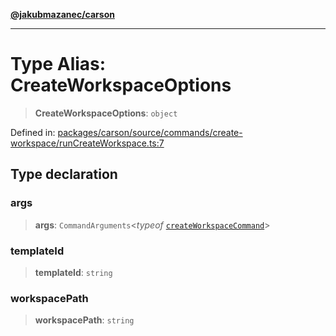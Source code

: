 [**@jakubmazanec/carson**](../README.md)

---

# Type Alias: CreateWorkspaceOptions

> **CreateWorkspaceOptions**: `object`

Defined in:
[packages/carson/source/commands/create-workspace/runCreateWorkspace.ts:7](https://github.com/jakubmazanec/tools/blob/4a8f82fa13ce52bb52e412e9ac98b543cce14fc2/packages/carson/source/commands/create-workspace/runCreateWorkspace.ts#L7)

## Type declaration

### args

> **args**: `CommandArguments`\<_typeof_
> [`createWorkspaceCommand`](../variables/createWorkspaceCommand.md)\>

### templateId

> **templateId**: `string`

### workspacePath

> **workspacePath**: `string`
